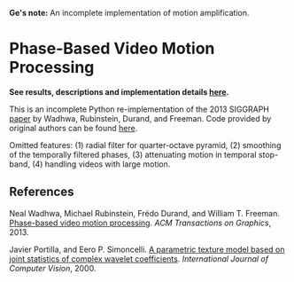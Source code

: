 **Ge's note:** An incomplete implementation of motion amplification.

# Phase-Based Video Motion Processing

**See results, descriptions and implementation details [here](https://rxian.github.io/phase-video/).**

This is an incomplete Python re-implementation of the 2013 SIGGRAPH [paper][1] by Wadhwa, Rubinstein, Durand, and Freeman.  Code provided by original authors can be found [here](http://people.csail.mit.edu/nwadhwa/phase-video/).

Omitted features: (1) radial filter for quarter-octave pyramid, (2) smoothing of the temporally filtered phases, (3) attenuating motion in temporal stop-band, (4) handling videos with large motion.

## References 

Neal Wadhwa, Michael Rubinstein, Frédo Durand, and William T. Freeman. [Phase-based video motion processing][1]. _ACM Transactions on Graphics_, 2013.

Javier Portilla, and Eero P. Simoncelli. [A parametric texture model based on joint statistics of complex wavelet coefficients][2]. _International Journal of Computer Vision_, 2000.

[1]: http://people.csail.mit.edu/nwadhwa/phase-video/phase-video.pdf
[2]: https://www.cns.nyu.edu/pub/eero/portilla99-reprint.pdf
